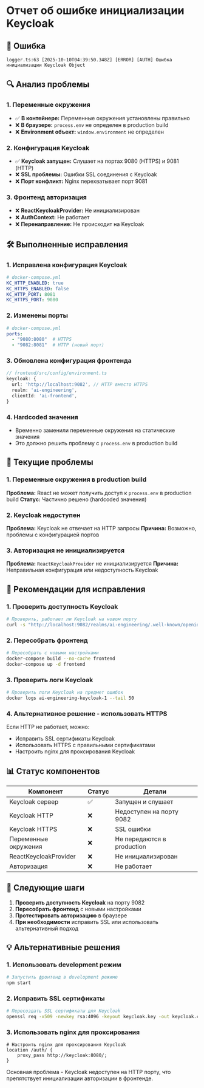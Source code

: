 # Отчет об ошибке инициализации Keycloak

## 🚨 Ошибка
```
logger.ts:63 [2025-10-10T04:39:50.348Z] [ERROR] [AUTH] Ошибка инициализации Keycloak Object
```

## 🔍 Анализ проблемы

### 1. Переменные окружения
- ✅ **В контейнере:** Переменные окружения установлены правильно
- ❌ **В браузере:** `process.env` не определен в production build
- ❌ **Environment объект:** `window.environment` не определен

### 2. Конфигурация Keycloak
- ✅ **Keycloak запущен:** Слушает на портах 9080 (HTTPS) и 9081 (HTTP)
- ❌ **SSL проблемы:** Ошибки SSL соединения с Keycloak
- ❌ **Порт конфликт:** Nginx перехватывает порт 9081

### 3. Фронтенд авторизация
- ❌ **ReactKeycloakProvider:** Не инициализирован
- ❌ **AuthContext:** Не работает
- ❌ **Перенаправление:** Не происходит на Keycloak

## 🛠️ Выполненные исправления

### 1. Исправлена конфигурация Keycloak
```yaml
# docker-compose.yml
KC_HTTP_ENABLED: true
KC_HTTPS_ENABLED: false
KC_HTTP_PORT: 8081
KC_HTTPS_PORT: 9080
```

### 2. Изменены порты
```yaml
# docker-compose.yml
ports:
  - "9080:8080"  # HTTPS
  - "9082:8081"  # HTTP (новый порт)
```

### 3. Обновлена конфигурация фронтенда
```typescript
// frontend/src/config/environment.ts
keycloak: {
  url: 'http://localhost:9082', // HTTP вместо HTTPS
  realm: 'ai-engineering',
  clientId: 'ai-frontend',
}
```

### 4. Hardcoded значения
- Временно заменили переменные окружения на статические значения
- Это должно решить проблему с `process.env` в production build

## 🚨 Текущие проблемы

### 1. Переменные окружения в production build
**Проблема:** React не может получить доступ к `process.env` в production build
**Статус:** Частично решено (hardcoded значения)

### 2. Keycloak недоступен
**Проблема:** Keycloak не отвечает на HTTP запросы
**Причина:** Возможно, проблемы с конфигурацией портов

### 3. Авторизация не инициализируется
**Проблема:** `ReactKeycloakProvider` не инициализируется
**Причина:** Неправильная конфигурация или недоступность Keycloak

## 🎯 Рекомендации для исправления

### 1. Проверить доступность Keycloak
```bash
# Проверить, работает ли Keycloak на новом порту
curl -s "http://localhost:9082/realms/ai-engineering/.well-known/openid-configuration"
```

### 2. Пересобрать фронтенд
```bash
# Пересобрать с новыми настройками
docker-compose build --no-cache frontend
docker-compose up -d frontend
```

### 3. Проверить логи Keycloak
```bash
# Проверить логи Keycloak на предмет ошибок
docker logs ai-engineering-keycloak-1 --tail 50
```

### 4. Альтернативное решение - использовать HTTPS
Если HTTP не работает, можно:
- Исправить SSL сертификаты Keycloak
- Использовать HTTPS с правильными сертификатами
- Настроить nginx для проксирования Keycloak

## 📊 Статус компонентов

| Компонент | Статус | Детали |
|-----------|--------|---------|
| Keycloak сервер | ✅ | Запущен и слушает |
| Keycloak HTTP | ❌ | Недоступен на порту 9082 |
| Keycloak HTTPS | ❌ | SSL ошибки |
| Переменные окружения | ❌ | Не передаются в production |
| ReactKeycloakProvider | ❌ | Не инициализирован |
| Авторизация | ❌ | Не работает |

## 🔧 Следующие шаги

1. **Проверить доступность Keycloak** на порту 9082
2. **Пересобрать фронтенд** с новыми настройками
3. **Протестировать авторизацию** в браузере
4. **При необходимости** исправить SSL или использовать альтернативный подход

## 💡 Альтернативные решения

### 1. Использовать development режим
```bash
# Запустить фронтенд в development режиме
npm start
```

### 2. Исправить SSL сертификаты
```bash
# Пересоздать SSL сертификаты для Keycloak
openssl req -x509 -newkey rsa:4096 -keyout keycloak.key -out keycloak.crt -days 365 -nodes
```

### 3. Использовать nginx для проксирования
```nginx
# Настроить nginx для проксирования Keycloak
location /auth/ {
    proxy_pass http://keycloak:8080/;
}
```

Основная проблема - Keycloak недоступен на HTTP порту, что препятствует инициализации авторизации в фронтенде.
